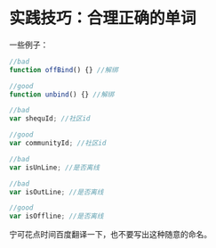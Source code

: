 # 实践技巧：合理正确的单词

一些例子：

```javascript
//bad
function offBind() {} //解绑

//good
function unbind() {} //解绑

//bad
var shequId; //社区id

//good
var communityId; //社区id

//bad
var isUnLine; //是否离线

//bad
var isOutLine; //是否离线

//good
var isOffline; //是否离线
```

宁可花点时间百度翻译一下，也不要写出这种随意的命名。